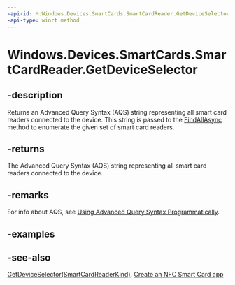 ----api-id: M:Windows.Devices.SmartCards.SmartCardReader.GetDeviceSelector
-api-type: winrt method
---<!-- Method syntaxpublic string GetDeviceSelector()--># Windows.Devices.SmartCards.SmartCardReader.GetDeviceSelector## -descriptionReturns an Advanced Query Syntax (AQS) string representing all smart card readers connected to the device. This string is passed to the [FindAllAsync](../windows.devices.enumeration/deviceinformation_findallasync.md) method to enumerate the given set of smart card readers.## -returnsThe Advanced Query Syntax (AQS) string representing all smart card readers connected to the device.## -remarksFor info about AQS, see [Using Advanced Query Syntax Programmatically](http://msdn.microsoft.com/library/76e33903-d063-48c0-9afe-912c3daa8237).## -examples## -see-also[GetDeviceSelector(SmartCardReaderKind)](smartcardreader_getdeviceselector_1037956577.md), [Create an NFC Smart Card app](http://msdn.microsoft.com/library/26834a51-512b-485b-84c8-abf713787588)